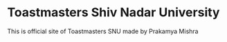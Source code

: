 # Toastmasters Shiv Nadar University 
This is official site of Toastmasters SNU made by Prakamya Mishra
